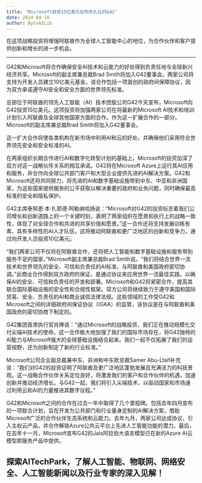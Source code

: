 ```yaml
---
title: 'Microsoft投资15亿美元在阿布扎比的G42'
date: 2024-04-18
author: ByteAILib
---
```


在这项战略投资将增强阿联酋作为全球人工智能中心的地位，为合作伙伴和客户提供创新和增长的进一步机会。

---
G42和Microsoft将合作确保安全AI技术和云能力的好处得到负责任地与全球新兴经济共享。Microsoft的副主席兼总裁Brad Smith将加入G42董事会。两家公司将支持为开发人员建立10亿美元基金。该合作包括一项首创的政府间保障协议，因为双方承诺遵守AI安全和安全方面的世界领先标准。

总部位于阿联酋的领先人工智能（AI）技术控股公司G42今天宣布，Microsoft向G42投资15亿美元。这项投资将加强两家公司在将最新的Microsoft AI技术和培训计划引入阿联酋及全球其他国家方面的合作。作为这一扩展合作的一部分，Microsoft的副主席兼总裁Brad Smith将加入G42董事会。

这一扩大合作将使各类机构在新市场中利用AI和云的好处，并确保他们采用符合世界领先安全和安全标准的AI。

在两家组织长期合作进行AI和数字化转型计划的基础上，Microsoft的投资加深了双方对这一战略伙伴关系的相互承诺。G42将在Microsoft Azure上运行其AI应用和服务，并合作向全球公共部门客户和大型企业提供先进的AI解决方案。G42和Microsoft还将共同努力，将先进的AI和数字基础设施带到中东、中亚和非洲国家，为这些国家提供服务的公平获取以解决重要的政府和业务问题，同时确保最高标准的安全和隐私保护。

G42主席泰努恩·本·扎耶德·阿勒纳哈扬说：“Microsoft对G42的投资标志着我们公司增长和创新道路上的一个关键时刻，表明了两家组织在愿景和执行上的战略一致性，体现了对全球合作和共进的共享价值和愿景。”这一合作还将支持发展训练有素、具有多样性的AI人才队伍，这将推动阿联酋和更广泛地区的创新和竞争力，通过向开发人员投资10亿美元。

“我们两家公司不仅将在阿联酋合作，还将把人工智能和数字基础设施和服务带到服务不足的国家，”Microsoft副主席兼总裁Brad Smith说。“我们将结合世界一流技术和世界领先的安全、可信和负责任的AI标准，与阿联酋和美国政府密切协调。”此商业合作得到双方政府的保证，是通过协议来应用世界一流最佳实践，以确保AI的安全、可信和负责任的开发和部署。Microsoft和G42将紧密合作，提高其联合国际基础设施的安全性和合规性框架。双方公司将继续致力于遵守美国和国际贸易、安全、负责任的AI和商业诚信法律法规。这些领域的工作受G42和Microsoft之间的详细政府间保证协议（IGAA）的监管，该协议是在与阿联酋和美国政府的密切协商下制定的。

G42集团首席执行官肖捧说：“通过Microsoft的战略投资，我们正在推动规模化交付尖端AI技术的使命。这一合作极大地加强了我们的国际市场存在，将G42独特的AI能力与Microsoft强大的全球基础设施结合起来。我们一起不仅拓展了我们的运营视野，还为创新制定了新的行业标准。”

Microsoft公司企业副总裁兼中东、非洲和中东欧总裁Samer Abu-Ltaif补充说：“我们对G42的投资证明了阿联酋及更广泛地区蓬勃发展且充满活力的科技景观。这一战略合作伙伴关系定位良好，将激发我们的客户和合作伙伴的机遇，加速创新并推动经济增长。与G42一起，我们将引入尖端技术，以驱动国家和市场通过利用云和AI的力量推进其数字议程。”

G42和Microsoft之间的合作在过去一年中取得了几个里程碑。包括去年四月宣布的一项联合计划，旨在开发为公共部门和行业量身定制的AI解决方案，借助Microsoft广泛的合作伙伴生态系统和云能力。去年九月，两家公司达成协议，引入主权云产品，并合作解锁Azure公共云平台上先进人工智能功能的潜力。最后，在去年十一月，Microsoft宣布G42的Jais阿拉伯大语言模型已在新的Azure AI云模型即服务产品中提供。

探索AITechPark，了解人工智能、物联网、网络安全、人工智能新闻以及行业专家的深入见解！
---
